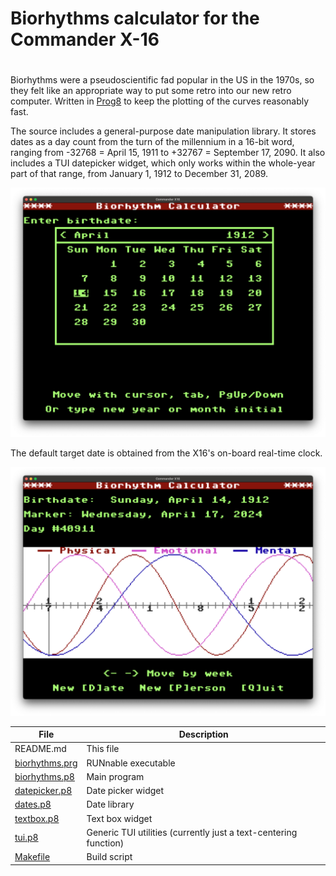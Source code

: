 # Biorhythms calculator for the Commander X-16
#
Biorhythms were a pseudoscientific fad popular in the US in the 1970s, so
they felt like an appropriate way to put some retro into our new retro
computer. Written in [Prog8](https://prog8.readthedocs.io) to keep
the plotting of the curves reasonably fast.

The source includes a general-purpose date manipulation library.  It
stores dates as a day count from the turn of the millennium in a 16-bit word,
ranging from -32768 = April 15, 1911 to +32767 = September 17, 2090. It also
includes a TUI datepicker widget, which only works within the whole-year part
of that range, from January 1, 1912 to December 31, 2089.

![datepicker](screenshot-bdate.png)

The default target date is obtained from the X16's on-board real-time clock.

![chart](screenshot-chart.png?)

|File |Description|
|--------|-----------|
| README.md  | This file |
| [biorhythms.prg](biorhythms.prg) | RUNnable executable       |
| [biorhythms.p8](matrix.p8)       | Main program              |
| [datepicker.p8](datepicker.p8)   | Date picker widget        |
| [dates.p8](dates.p8)             | Date library              |
| [textbox.p8](textbox.p8)         | Text box widget           |
| [tui.p8](tui.p8)                 | Generic TUI utilities (currently just a text-centering function)  |
| [Makefile](Makefile)             | Build script
